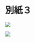 # 別紙３

![](https://www.nta.go.jp/tmp/e4ca8326-92af-4b15-b037-90bb70d7a6fe/images/82cff8d19a9720b0d55ba5820c5905bcb2c79389dfe99eac15cb0aa4bab378b7.jpg)

![](https://www.nta.go.jp/tmp/e4ca8326-92af-4b15-b037-90bb70d7a6fe/images/266694159f263246547fc384f43209f626b159960851f73a5c2f31d9e5257e52.jpg)